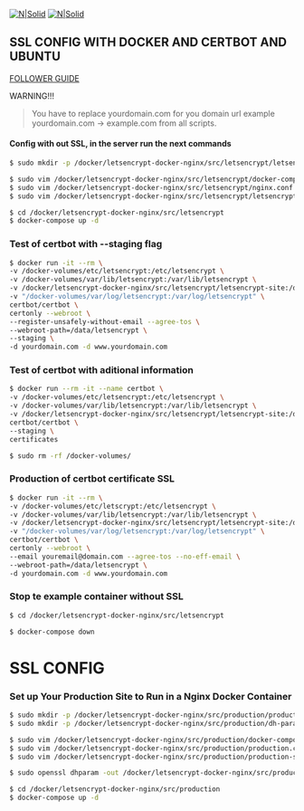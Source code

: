 [![N|Solid](https://ikuty.com/wp-content/uploads/2016/07/certbot.png)](https://certbot.eff.org/)
[![N|Solid](https://github.frapsoft.com/top/docker-security.jpg)](https://www.docker.com/)

## SSL CONFIG WITH DOCKER AND CERTBOT AND UBUNTU

 [FOLLOWER GUIDE](https://www.humankode.com/ssl/how-to-set-up-free-ssl-certificates-from-lets-encrypt-using-docker-and-nginx)

WARNING!!!

> You have to replace yourdomain.com for
> you domain url example yourdomain.com -> example.com
> from all scripts.



#### Config with out SSL, in the server run the next commands
```sh
$ sudo mkdir -p /docker/letsencrypt-docker-nginx/src/letsencrypt/letsencrypt-site

$ sudo vim /docker/letsencrypt-docker-nginx/src/letsencrypt/docker-compose.yml # Use content of file of ./letsencrypt/docker-compose.yml
$ sudo vim /docker/letsencrypt-docker-nginx/src/letsencrypt/nginx.conf # Use content of file of ./letsencrypt/nginx.conf
$ sudo vim /docker/letsencrypt-docker-nginx/src/letsencrypt/letsencrypt-site/index.html # Use content of file of ./letsencrypt/index.html

$ cd /docker/letsencrypt-docker-nginx/src/letsencrypt
$ docker-compose up -d
```
### Test of certbot with --staging flag
```bash
$ docker run -it --rm \
-v /docker-volumes/etc/letsencrypt:/etc/letsencrypt \
-v /docker-volumes/var/lib/letsencrypt:/var/lib/letsencrypt \
-v /docker/letsencrypt-docker-nginx/src/letsencrypt/letsencrypt-site:/data/letsencrypt \
-v "/docker-volumes/var/log/letsencrypt:/var/log/letsencrypt" \
certbot/certbot \
certonly --webroot \
--register-unsafely-without-email --agree-tos \
--webroot-path=/data/letsencrypt \
--staging \
-d yourdomain.com -d www.yourdomain.com
```
### Test of certbot with aditional information
```bash
$ docker run --rm -it --name certbot \
-v /docker-volumes/etc/letsencrypt:/etc/letsencrypt \
-v /docker-volumes/var/lib/letsencrypt:/var/lib/letsencrypt \
-v /docker/letsencrypt-docker-nginx/src/letsencrypt/letsencrypt-site:/data/letsencrypt \
certbot/certbot \
--staging \
certificates

$ sudo rm -rf /docker-volumes/
```

### Production of certbot certificate SSL
```bash
$ docker run -it --rm \
-v /docker-volumes/etc/letscrypt:/etc/letsencrypt \
-v /docker-volumes/var/lib/letsencrypt:/var/lib/letsencrypt \
-v /docker/letsencrypt-docker-nginx/src/letsencrypt/letsencrypt-site:/data/letsencrypt \
-v "/docker-volumes/var/log/letsencrypt:/var/log/letsencrypt" \
certbot/certbot \
certonly --webroot \
--email youremail@domain.com --agree-tos --no-eff-email \
--webroot-path=/data/letsencrypt \
-d yourdomain.com -d www.yourdomain.com
```

### Stop te example container without SSL
```bash
$ cd /docker/letsencrypt-docker-nginx/src/letsencrypt

$ docker-compose down
```

# SSL CONFIG

### Set up Your Production Site to Run in a Nginx Docker Container
```bash
$ sudo mkdir -p /docker/letsencrypt-docker-nginx/src/production/production-site
$ sudo mkdir -p /docker/letsencrypt-docker-nginx/src/production/dh-param

$ sudo vim /docker/letsencrypt-docker-nginx/src/production/docker-compose.yml # Use content of file of ./production/docker-compose.yml
$ sudo vim /docker/letsencrypt-docker-nginx/src/production/production.conf # Use content of file of ./production/production.conf                                                                                                               
$ sudo vim /docker/letsencrypt-docker-nginx/src/production/production-site/index.html # Use content of file of ./production/index.html 

$ sudo openssl dhparam -out /docker/letsencrypt-docker-nginx/src/production/dh-param/dhparam-2048.pem 2048

$ cd /docker/letsencrypt-docker-nginx/src/production
$ docker-compose up -d
```




